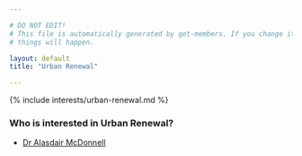 ```yaml
---

# DO NOT EDIT!
# This file is automatically generated by get-members. If you change it, bad
# things will happen.

layout: default
title: "Urban Renewal"

---
```


{% include interests/urban-renewal.md %}

### Who is interested in Urban Renewal?


* [Dr Alasdair McDonnell](../members/dr-alasdair-mcdonnell.html)
